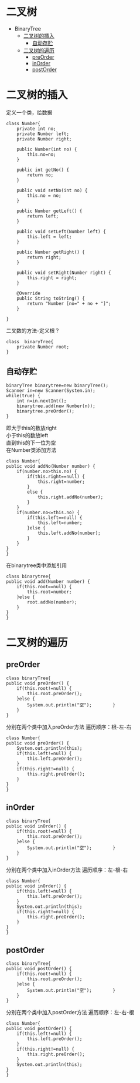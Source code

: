 # 二叉树
* BinaryTree
  * [二叉树的插入](#二叉树的插入)
    * [自动存贮](#自动存贮)
  * [二叉树的遍历](#二叉树的遍历)
    * [preOrder](#preOrder)
    * [inOrder](#inOrder)
    * [postOrder](#postOrder)
    
    
    
# 二叉树的插入
定义一个类，给数据
```
class Number{
	private int no;
	private Number left;
	private Number right;
	
	public Number(int no) {
		this.no=no;
	}
	
	public int getNo() {
		return no;
	}

	public void setNo(int no) {
		this.no = no;
	}
	
	public Number getLeft() {
		return left;
	}

	public void setLeft(Number left) {
		this.left = left;
	}

	public Number getRight() {
		return right;
	}

	public void setRight(Number right) {
		this.right = right;
	}

	@Override
	public String toString() {
		return "Number [no=" + no + "]";
	}
	
}
```
二叉数的方法-定义根？
```
class  binaryTree{
	private Number root;
}
```
## 自动存贮
```
binaryTree binarytree=new binaryTree();
Scanner in=new Scanner(System.in);
while(true) {
	int n=in.nextInt();
	binarytree.add(new Number(n));
	binarytree.preOrder();
}
``` 
即大于this的数放right  
小于this的数放left  
直到this的下一位为空  
在Number类添加方法
```
class Number{
public void addNo(Number number) {
	if(number.no>this.no) {
		if(this.right==null) {
			this.right=number;
		}
		else {
			this.right.addNo(number);
		}
	}
	if(number.no<=this.no) {
		if(this.left==null) {
			this.left=number;
		}else {
			this.left.addNo(number);
		}
	}
}
}
```
在binarytree类中添加引用 
```
class binarytree{
public void add(Number number) {
	if(this.root==null) {
		this.root=number;
	}else {
		root.addNo(number);
	}
}
}
```
# 二叉树的遍历
## preOrder
```
class binaryTree{
public void preOrder() {
	if(this.root!=null) {
		this.root.preOrder();
	}else {
		System.out.println("空");		}	
	}
}
```
分别在两个类中加入preOrder方法
遍历顺序：根-左-右
```
class Number{
public void preOrder() {
	System.out.println(this);
	if(this.left!=null) {
		this.left.preOrder();
	}
	if(this.right!=null) {
		this.right.preOrder();
	}
}
}
```

## inOrder
```
class binaryTree{
public void inOrder() {
	if(this.root!=null) {
		this.root.preOrder();
	}else {
		System.out.println("空");		}	
	}
}
```
分别在两个类中加入inOrder方法
遍历顺序：左-根-右
```
class Number{
public void inOrder() {
	if(this.left!=null) {
		this.left.preOrder();
	}
	System.out.println(this);
	if(this.right!=null) {
		this.right.preOrder();
	}
}
}
```
## postOrder
```
class binaryTree{
public void postOrder() {
	if(this.root!=null) {
		this.root.preOrder();
	}else {
		System.out.println("空");		}	
	}
}
```
分别在两个类中加入postOrder方法
遍历顺序：左-右-根
```
class Number{
public void postOrder() {
	if(this.left!=null) {
		this.left.preOrder();
	}
	if(this.right!=null) {
		this.right.preOrder();
	}
	System.out.println(this);
}
}
```

